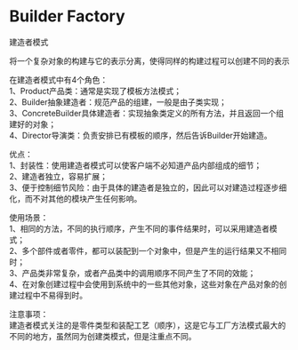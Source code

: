 # Builder Factory
建造者模式

将一个复杂对象的构建与它的表示分离，使得同样的构建过程可以创建不同的表示

在建造者模式中有4个角色：  
1、Product产品类：通常是实现了模板方法模式；  
2、Builder抽象建造者：规范产品的组建，一般是由子类实现；  
3、ConcreteBuilder具体建造者：实现抽象类定义的所有方法，并且返回一个组建好的对象；  
4、Director导演类：负责安排已有模板的顺序，然后告诉Builder开始建造。

优点：  
1、封装性：使用建造者模式可以使客户端不必知道产品内部组成的细节；  
2、建造者独立，容易扩展；  
3、便于控制细节风险：由于具体的建造者是独立的，因此可以对建造过程逐步细化，而不对其他的模块产生任何影响。  

使用场景：  
1、相同的方法，不同的执行顺序，产生不同的事件结果时，可以采用建造者模式；  
2、多个部件或者零件，都可以装配到一个对象中，但是产生的运行结果又不相同时；  
3、产品类非常复杂，或者产品类中的调用顺序不同产生了不同的效能；  
4、在对象创建过程中会使用到系统中的一些其他对象，这些对象在产品对象的创建过程中不易得到时。

注意事项：  
建造者模式关注的是零件类型和装配工艺（顺序），这是它与工厂方法模式最大的不同的地方，虽然同为创建类模式，但是注重点不同。